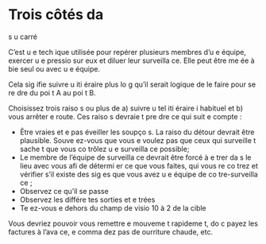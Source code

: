 [Title]: # (Trois côtés da
s u
 carré)
[Order]: # (7)

# Trois côtés da
s u
 carré

C’est u
e tech
ique utilisée pour repérer plusieurs membres d’u
e équipe, exercer u
e pressio
 sur eux et diluer leur surveilla
ce. Elle peut être me
ée à bie
 seul ou avec u
e équipe.

Cela sig
ifie suivre u
 iti
éraire plus lo
g qu’il serait logique de le faire pour se re
dre du poi
t A au poi
t B.

Choisissez trois raiso
s ou plus de a) suivre u
 tel iti
éraire i
habituel et b) vous arrêter e
 route. Ces raiso
s devraie
t pre
dre ce qui suit e
 compte :

* Être vraies et 
e pas éveiller les soupço
s. La raiso
 du détour devrait être plausible. Souve
ez-vous que vous 
e voulez pas que ceux qui surveille
t sache
t que vous co
trôlez u
e surveilla
ce possible;
* Le membre de l’équipe de surveilla
ce devrait être forcé à e
trer da
s le lieu avec vous afi
 de détermi
er ce que vous faites, qui vous re
co
trez et vérifier s’il existe des sig
es que vous avez u
e équipe de co
tre-surveilla
ce ;
* Observez ce qu’il se passe
* Observez les différe
tes sorties et e
trées
* Te
ez-vous e
 dehors du champ de visio
 10 à 2 de la cible

Vous devriez pouvoir vous remettre e
 mouveme
t rapideme
t, do
c payez les factures à l’ava
ce, 
e comma
dez pas de 
ourriture chaude, etc.